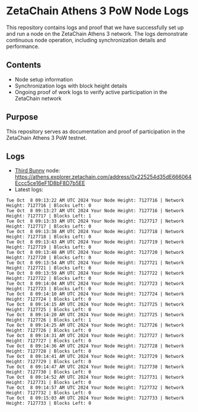 # ZetaChain Athens 3 PoW Node Logs
This repository contains logs and proof that we have successfully set up and run a node on the ZetaChain Athens 3 network. The logs demonstrate continuous node operation, including synchronization details and performance.

## Contents
- Node setup information
- Synchronization logs with block height details
- Ongoing proof of work logs to verify active participation in the ZetaChain network

## Purpose
This repository serves as documentation and proof of participation in the ZetaChain Athens 3 PoW testnet.

## Logs

- [Third Bunny](https://thirdbunny.xyz/) node: https://athens.explorer.zetachain.com/address/0x225254d35dE666064Eccc5ce16eF1D8bF8D7b5EE
- Latest logs:
```
Tue Oct  8 09:13:22 AM UTC 2024 Your Node Height: 7127716 | Network Height: 7127716 | Blocks Left: 0
Tue Oct  8 09:13:27 AM UTC 2024 Your Node Height: 7127716 | Network Height: 7127717 | Blocks Left: 1
Tue Oct  8 09:13:33 AM UTC 2024 Your Node Height: 7127717 | Network Height: 7127717 | Blocks Left: 0
Tue Oct  8 09:13:38 AM UTC 2024 Your Node Height: 7127718 | Network Height: 7127718 | Blocks Left: 0
Tue Oct  8 09:13:43 AM UTC 2024 Your Node Height: 7127719 | Network Height: 7127719 | Blocks Left: 0
Tue Oct  8 09:13:48 AM UTC 2024 Your Node Height: 7127720 | Network Height: 7127720 | Blocks Left: 0
Tue Oct  8 09:13:54 AM UTC 2024 Your Node Height: 7127721 | Network Height: 7127721 | Blocks Left: 0
Tue Oct  8 09:13:59 AM UTC 2024 Your Node Height: 7127722 | Network Height: 7127722 | Blocks Left: 0
Tue Oct  8 09:14:04 AM UTC 2024 Your Node Height: 7127723 | Network Height: 7127723 | Blocks Left: 0
Tue Oct  8 09:14:10 AM UTC 2024 Your Node Height: 7127724 | Network Height: 7127724 | Blocks Left: 0
Tue Oct  8 09:14:15 AM UTC 2024 Your Node Height: 7127725 | Network Height: 7127725 | Blocks Left: 0
Tue Oct  8 09:14:20 AM UTC 2024 Your Node Height: 7127725 | Network Height: 7127726 | Blocks Left: 1
Tue Oct  8 09:14:25 AM UTC 2024 Your Node Height: 7127726 | Network Height: 7127726 | Blocks Left: 0
Tue Oct  8 09:14:31 AM UTC 2024 Your Node Height: 7127727 | Network Height: 7127727 | Blocks Left: 0
Tue Oct  8 09:14:36 AM UTC 2024 Your Node Height: 7127728 | Network Height: 7127728 | Blocks Left: 0
Tue Oct  8 09:14:41 AM UTC 2024 Your Node Height: 7127729 | Network Height: 7127729 | Blocks Left: 0
Tue Oct  8 09:14:47 AM UTC 2024 Your Node Height: 7127730 | Network Height: 7127730 | Blocks Left: 0
Tue Oct  8 09:14:52 AM UTC 2024 Your Node Height: 7127731 | Network Height: 7127731 | Blocks Left: 0
Tue Oct  8 09:14:57 AM UTC 2024 Your Node Height: 7127732 | Network Height: 7127732 | Blocks Left: 0
Tue Oct  8 09:15:03 AM UTC 2024 Your Node Height: 7127733 | Network Height: 7127733 | Blocks Left: 0
```
